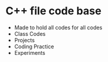 # C++ file code base
* Made to hold all codes for all codes
* Class Codes
* Projects
* Coding Practice
* Experiments
